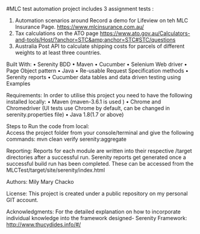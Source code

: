 #MLC test automation project includes 3 assignment tests :
1. Automation scenarios around Record a demo for Lifeview on teh MLC Insurance Page. https://www.mlcinsurance.com.au/
2. Tax calculations on the ATO page https://www.ato.gov.au/Calculators-and-tools/Host/?anchor=STC&amp;anchor=STC#STC/questions
3. Australia Post API to calculate shipping costs for parcels of different weights to at least three countries.


Built With:
	•	Serenity BDD
	•	Maven
	•	Cucumber
	•	Selenium Web driver
	•	Page Object pattern
	•	Java
	•	Re-usable Request Specification methods
	•	Serenity reports
	•	Cucumber data tables and data driven testing using Examples

Requirements:
	In order to utilise this project you need to have the following installed locally:
	•	Maven (maven-3.6.1 is used )
	•	Chrome and Chromedriver (UI tests use Chrome by default, can be changed in serenity.properties file)
	•	Java 1.8(1.7 or above)


Steps to Run the code from local:	
Access the project folder from your console/terminal and give the following commands:
	mvn clean verify serenity:aggregate
	
Reporting:
	Reports for each module are written into their respective /target directories after a successful run.
	Serenity reports get generated once a successful build run has been completed.
	These can be accessed from the MLCTest/target/site/serenity/index.html 

	
Authors:
Mily Mary Chacko

License:
This project is created under a public repository on my personal GIT account.

Acknowledgments:
For the detailed explanation on how to incorporate individual knowledge into the framework designed- Serenity Framework: http://www.thucydides.info/#/


